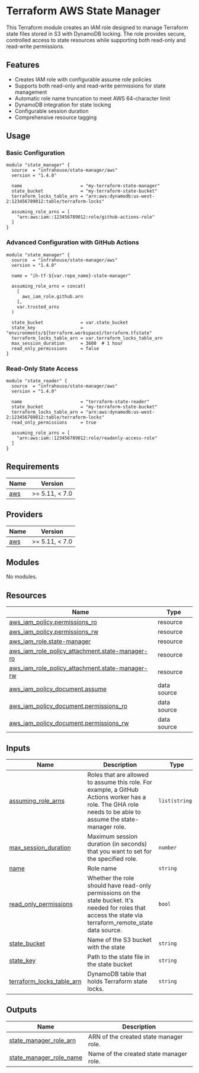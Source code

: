 # Terraform AWS State Manager

This Terraform module creates an IAM role designed to manage Terraform state files stored in S3 with DynamoDB locking.
The role provides secure, controlled access to state resources while supporting both read-only and read-write permissions.

## Features

- Creates IAM role with configurable assume role policies
- Supports both read-only and read-write permissions for state management
- Automatic role name truncation to meet AWS 64-character limit
- DynamoDB integration for state locking
- Configurable session duration
- Comprehensive resource tagging

## Usage

### Basic Configuration
```hcl
module "state_manager" {
  source  = "infrahouse/state-manager/aws"
  version = "1.4.0"

  name                      = "my-terraform-state-manager"
  state_bucket              = "my-terraform-state-bucket"
  terraform_locks_table_arn = "arn:aws:dynamodb:us-west-2:123456789012:table/terraform-locks"

  assuming_role_arns = [
    "arn:aws:iam::123456789012:role/github-actions-role"
  ]
}
```

### Advanced Configuration with GitHub Actions
```hcl
module "state_manager" {
  source  = "infrahouse/state-manager/aws"
  version = "1.4.0"

  name = "ih-tf-${var.repo_name}-state-manager"

  assuming_role_arns = concat(
    [
      aws_iam_role.github.arn
    ],
    var.trusted_arns
  )

  state_bucket              = var.state_bucket
  state_key                 = "environments/${terraform.workspace}/terraform.tfstate"
  terraform_locks_table_arn = var.terraform_locks_table_arn
  max_session_duration      = 3600  # 1 hour
  read_only_permissions     = false
}
```

### Read-Only State Access
```hcl
module "state_reader" {
  source  = "infrahouse/state-manager/aws"
  version = "1.4.0"

  name                      = "terraform-state-reader"
  state_bucket              = "my-terraform-state-bucket" 
  terraform_locks_table_arn = "arn:aws:dynamodb:us-west-2:123456789012:table/terraform-locks"
  read_only_permissions     = true

  assuming_role_arns = [
    "arn:aws:iam::123456789012:role/readonly-access-role"
  ]
}
```
## Requirements

| Name | Version |
|------|---------|
| <a name="requirement_aws"></a> [aws](#requirement\_aws) | >= 5.11, < 7.0 |

## Providers

| Name | Version |
|------|---------|
| <a name="provider_aws"></a> [aws](#provider\_aws) | >= 5.11, < 7.0 |

## Modules

No modules.

## Resources

| Name | Type |
|------|------|
| [aws_iam_policy.permissions_ro](https://registry.terraform.io/providers/hashicorp/aws/latest/docs/resources/iam_policy) | resource |
| [aws_iam_policy.permissions_rw](https://registry.terraform.io/providers/hashicorp/aws/latest/docs/resources/iam_policy) | resource |
| [aws_iam_role.state-manager](https://registry.terraform.io/providers/hashicorp/aws/latest/docs/resources/iam_role) | resource |
| [aws_iam_role_policy_attachment.state-manager-ro](https://registry.terraform.io/providers/hashicorp/aws/latest/docs/resources/iam_role_policy_attachment) | resource |
| [aws_iam_role_policy_attachment.state-manager-rw](https://registry.terraform.io/providers/hashicorp/aws/latest/docs/resources/iam_role_policy_attachment) | resource |
| [aws_iam_policy_document.assume](https://registry.terraform.io/providers/hashicorp/aws/latest/docs/data-sources/iam_policy_document) | data source |
| [aws_iam_policy_document.permissions_ro](https://registry.terraform.io/providers/hashicorp/aws/latest/docs/data-sources/iam_policy_document) | data source |
| [aws_iam_policy_document.permissions_rw](https://registry.terraform.io/providers/hashicorp/aws/latest/docs/data-sources/iam_policy_document) | data source |

## Inputs

| Name | Description | Type | Default | Required |
|------|-------------|------|---------|:--------:|
| <a name="input_assuming_role_arns"></a> [assuming\_role\_arns](#input\_assuming\_role\_arns) | Roles that are allowed to assume this role. For example, a GitHub Actions worker has a role. The GHA role needs to be able to assume the state-manager role. | `list(string)` | n/a | yes |
| <a name="input_max_session_duration"></a> [max\_session\_duration](#input\_max\_session\_duration) | Maximum session duration (in seconds) that you want to set for the specified role. | `number` | `43200` | no |
| <a name="input_name"></a> [name](#input\_name) | Role name | `string` | n/a | yes |
| <a name="input_read_only_permissions"></a> [read\_only\_permissions](#input\_read\_only\_permissions) | Whether the role should have read-only permissions on the state bucket. It's needed for roles that access the state via terraform\_remote\_state data source. | `bool` | `false` | no |
| <a name="input_state_bucket"></a> [state\_bucket](#input\_state\_bucket) | Name of the S3 bucket with the state | `string` | n/a | yes |
| <a name="input_state_key"></a> [state\_key](#input\_state\_key) | Path to the state file in the state bucket | `string` | `"terraform.tfstate"` | no |
| <a name="input_terraform_locks_table_arn"></a> [terraform\_locks\_table\_arn](#input\_terraform\_locks\_table\_arn) | DynamoDB table that holds Terraform state locks. | `string` | n/a | yes |

## Outputs

| Name | Description |
|------|-------------|
| <a name="output_state_manager_role_arn"></a> [state\_manager\_role\_arn](#output\_state\_manager\_role\_arn) | ARN of the created state manager role. |
| <a name="output_state_manager_role_name"></a> [state\_manager\_role\_name](#output\_state\_manager\_role\_name) | Name of the created state manager role. |
